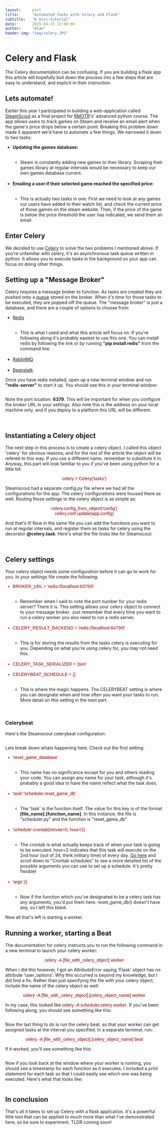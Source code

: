 ```yaml
---
layout:     post
title:      "Automated Tasks with Celery and Flask"
subtitle:   "A mini-tutorial"
date:       2015-04-23 12:00:00
author:     "Alan"
header-img: "img/celery.JPG"
---
```

<style>
    .code {
        color: darkred;
        font-family: Monaco, arial;
    }
</style>
<h1>Celery and Flask</h1>

<p>The Celery documentation can be confusing. If you are building a flask app this article will hopefully boil down the process into a few steps that are easy to understand, and explicit in their instruction.</p>

<h2>Lets automate!</h2>

<p>Earlier this year I participated in building a web-application called <a href="http://steamscout.herokuapp.com/">SteamScout</a> as a final project for <a href="http://rmotr.com/">RMOTR</a>'s' advanced python course. The app allows users to track games on Steam and receive an email alert when the game's price drops below a certain point. Breaking this problem down made it apparent we'd have to automate a few things. We narrowed it down to two tasks:</p>
<ul>
    <li><b>Updating the games database:</b></li><br>
        <ul>
            <li>Steam is constantly adding new games to their library. Scraping their games library at regular intervals would be necessary to keep our own games database current.</li>
        </ul><br>
    <li><b>Emailing a user if their selected game reached the specified price:</b></li><br>
    <ul>
        <li>This is actually two tasks in one. First we need to look at any games our users have added to their watch list, and check the current price of those games on the steam website. Then, if the price of the game is below the price threshold the user has indicated, we send them an email.</li>
    </ul>
</ul>

<h2>Enter Celery</h2>
<p>We decided to use <a href="http://www.celeryproject.org/">Celery</a> to solve the two problems I mentioned above. If you're unfamiliar with celery, it's an asynchronous task queue written in python. It allows you to execute tasks in the background so your app can focus on doing other things.</p>

<h2>Setting up a "Message Broker"</h2>
<p>Celery requires a message broker to function. As tasks are created they are pushed onto a <a href="http://en.wikipedia.org/wiki/Queue_%28abstract_data_type%29">queue</a> stored on the broker. When it's time for those tasks to be executed, they are popped off the queue. The "message broker" is just a database, and there are a couple of options to choose from:</p>
<ul>
    <li><a href="http://redis.io/">Redis</a></li><br>
    <ul>
        <li>This is what I used and what this article will focus on. If you're following along it's probably easiest to use this one. You can install redis by following the link or by running <b>"pip install redis"</b> from the command line.</li>
    </ul><br>
    <li><a href="http://www.rabbitmq.com/">RabbitMQ</a></li><br>
    <li><a href="http://kr.github.io/beanstalkd/">Beanstalk</a></li>
</ul>

<p>Once you have redis installed, open up a new terminal window and run <b>"redis-server"</b> to start it up. You should see this in your terminal window:</p>

<center><img src="/img/redis.png" alt=""/></center>

<p>Note the port location: <b>6379</b>. This will be important for when you configure the broker URL in your settings. Also note this is the address on your local machine only, and if you deploy to a platform this URL will be different.</p><br>

<h2>Instantiating a Celery object</h2>
<p> The next step in this process is to create a celery object. I called this object 'celery' for obvious reasons, and for the rest of the article the object will be refered to this way. If you use a different name, remember to substitute it in. Anyway, this part will look familiar to you if you've been using python for a little bit:</p>
<center>
<p class="code">celery = Celery('tasks')</p>
</center>
<p>Steamscout had a separate config.py file where we had all the configurations for the app. The celery configurations were housed there as well. Routing those settings to the celery object is as simple as:</p>
<center>
    <p class="code">celery.config_from_object('config')
        <br>
        celery.conf.update(app.config)</p>
</center>

<p>And that's it! Now in the same file you can add the functions you want to run at regular intervals, and register them as tasks for celery using the decorator <b>@celery.task</b>. Here's what the file looks like for Steamscout:</p>
<center><img src="/img/celeryobject.png" alt=""/></center><br>

<h2>Celery settings</h2>
<p>Your celery object needs some configuration before it can go to work for you. In your settings file create the following:<p>
    <ul>
        <li class="code">BROKER_URL = 'redis://localhost:6379/0'</li><br>
        <ul>
            <li>Remember when I said to note the port number for your redis server? There it is. This setting allows your celery object to connect to your message broker. Just remember that every time you want to run a celery worker you also need to run a redis server.</li>
        </ul><br>
        <li class="code">CELERY_RESULT_BACKEND = 'redis://localhost:6479/0'</li><br>
        <ul>
            <li>This is for storing the results from the tasks celery is executing for you. Depending on what you're using celery for, you may not need this.</li>
        </ul><br>
        <li class="code">CELERY_TASK_SERIALIZER = 'json'</li><br>
        <li class="code">CELERYBEAT_SCHEDULE = {}</li><br>
        <ul>
            <li>This is where the magic happens. The CELERYBEAT setting is where you can designate when and how often you want your tasks to run. More detail on this setting in the next part.</li>
        </ul>
    </ul><br>

<h3>Celerybeat</h3>
    <p>Here's the Steamscout celerybeat configuration:</p>
    <center><img src="/img/celerybeat.png" alt=""/></center>
    <p>Lets break down whats happening here. Check out the first setting:</p>
    <ul>
        <li class="code">'reset_game_database'</li><br>
        <ul>
            <li>This name has no significance except for you and others reading your code. You can assign any name for your task, although it's probably a good idea to have the name reflect what the task does.</li>
        </ul><br>
        <li class="code">'task':'scheduler.reset_game_db'</li><br>
        <ul>
            <li>The 'task' is the function itself. The value for this key is of the format <b>[file_name].[function_name]</b>. In this instance, the file is "scheduler.py" and the function is "reset_game_db".</li>
        </ul><br>
        <li class="code">'schedule':crontab(minute=0, hour=2)</li><br>
        <ul>
            <li>The crontab is what actually keeps track of when your task is going to be executed. hour=2 indicates that this task will execute on the 2nd hour (out of 24, think military time) of every day. <a href="http://celery.readthedocs.org/en/latest/userguide/periodic-tasks.html#id5">Go here</a> and scroll down to "Crontab schedules" to see a more detailed list of the possible arguments you can use to set up a schedule. It's pretty flexible!</li>
        </ul><br>
        <li class="code">'args':()</li><br>
        <ul>
            <li>Now if the function which you've designated to be a celery task has any arguments, you'd put them here. reset_game_db() doesn't have any, so I left this blank.</li>
        </ul>
    </ul>

<p>Now all that's left is starting a worker.</p>

<h2>Running a worker, starting a Beat</h2>
<p>The documentation for celery instructs you to run the following command in a new terminal to launch your celery worker:</p>
<center>
    <p class="code">celery -A [file_with_celery_object] worker</p>
</center>
<p>When i did this however, I got an AttributeError saying 'Flask' object has no attribute 'user_options'. Why this occurred is beyond my knowledge, but I did find a fix. Rather than just specifying the file with your celery object, include the name of the celery object as well:</p>
<center>
    <p class="code">celery -A [file_with_celery_object].[celery_object_name] worker</p>
</center>

<p>In my case, this looked like <span class="code">celery -A scheduler.celery worker</span>. If you've been following along, you should see something like this:</p>
<center><img src="/img/celeryrun.png" alt=""/></center>
<p>Now the last thing to do is run the celery beat, so that your worker can get assigned tasks at the interval you specified. In a separate terminal, run:</p>
<center>
    <p class="code">celery -A [file_with_celery_object].[celery_object_name] beat</p>
</center>
<p>If it worked, you'll see something like this:</p>
<center><img src="/img/celerybeatcli.png" alt=""/></center>
<p>Now if you look back at the window where your worker is running, you should see a timestamp for each function as it executes. I included a print statement for each task so that I could easily see which one was being executed. Here's what that looks like:</p>
<center><img src="/img/taskexecuted.png" alt=""/></center>

<h2>In conclusion</h2>
<p>That's all it takes to set up Celery with a flask application. It's a powerful little tool that can be applied to much more than what I've demonstrated here, so be sure to experiment. TLDR coming soon!</p>

<script>
  (function(i,s,o,g,r,a,m){i['GoogleAnalyticsObject']=r;i[r]=i[r]||function(){
  (i[r].q=i[r].q||[]).push(arguments)},i[r].l=1*new Date();a=s.createElement(o),
  m=s.getElementsByTagName(o)[0];a.async=1;a.src=g;m.parentNode.insertBefore(a,m)
  })(window,document,'script','//www.google-analytics.com/analytics.js','ga');

  ga('create', 'UA-62213278-1', 'auto');
  ga('send', 'pageview');

</script>
